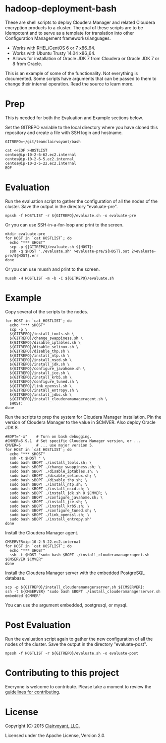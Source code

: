 # hadoop-deployment-bash

These are shell scripts to deploy Cloudera Manager and related Cloudera encryption products to a cluster.  The goal of these scripts are to be idempotent and to serve as a template for translation into other Configuration Management frameworks/languages.

* Works with RHEL/CentOS 6 or 7 x86_64.
* Works with Ubuntu Trusty 14.04 x86_64.
* Allows for installation of Oracle JDK 7 from Cloudera or Oracle JDK 7 or 8 from Oracle.

This is an example of some of the functionality.  Not everything is documented.  Some scripts have arguments that can be passed to them to change their internal operation.  Read the source to learn more.

# Prep

This is needed for both the Evaluation and Example sections below.

Set the GITREPO variable to the local directory where you have cloned this repository and create a file with SSH login and hostname.
```
GITREPO=~/git/teamclairvoyant/bash

cat <<EOF >HOSTLIST
centos@ip-10-2-6-62.ec2.internal
centos@ip-10-2-6-5.ec2.internal
centos@ip-10-2-5-22.ec2.internal
EOF
```

# Evaluation

Run the evaluation script to gather the configuration of all the nodes of the cluster.  Save the output in the directory "evaluate-pre".
```
mpssh -f HOSTLIST -r ${GITREPO}/evaluate.sh -o evaluate-pre
```

Or you can use SSH-in-a-for-loop and print to the screen.
```
mkdir evaluate-pre
for HOST in `cat HOSTLIST`; do
  echo "*** $HOST"
  scp -p ${GITREPO}/evaluate.sh ${HOST}:
  ssh -q $HOST './evaluate.sh' >evaluate-pre/${HOST}.out 2>evaluate-pre/${HOST}.err
done
```

Or you can use mussh and print to the screen.
```
mussh -H HOSTLIST -m -b -C ${GITREPO}/evaluate.sh
```

# Example

Copy several of the scripts to the nodes.
```
for HOST in `cat HOSTLIST`; do
  echo "*** $HOST"
  scp -p \
  ${GITREPO}/install_tools.sh \
  ${GITREPO}/change_swappiness.sh \
  ${GITREPO}/disable_iptables.sh \
  ${GITREPO}/disable_selinux.sh \
  ${GITREPO}/disable_thp.sh \
  ${GITREPO}/install_ntp.sh \
  ${GITREPO}/install_nscd.sh \
  ${GITREPO}/install_jdk.sh \
  ${GITREPO}/configure_javahome.sh \
  ${GITREPO}/install_jce.sh \
  ${GITREPO}/install_krb5.sh \
  ${GITREPO}/configure_tuned.sh \
  ${GITREPO}/link_openssl.sh \
  ${GITREPO}/install_entropy.sh \
  ${GITREPO}/install_jdbc.sh \
  ${GITREPO}/install_clouderamanageragent.sh \
  $HOST:
done
```

Run the scripts to prep the system for Cloudera Manager installation.  Pin the version of Cloudera Manager to the value in $CMVER.  Also deploy Oracle JDK 8.
```
#BOPT="-x"    # Turn on bash debugging.
#CMVER=5.9.1  # Set specific Cloudera Manager version, or ...
CMVER=5       # ... use major version 5.
for HOST in `cat HOSTLIST`; do
  echo "*** $HOST"
  ssh -t $HOST " \
  sudo bash $BOPT ./install_tools.sh; \
  sudo bash $BOPT ./change_swappiness.sh; \
  sudo bash $BOPT ./disable_iptables.sh; \
  sudo bash $BOPT ./disable_selinux.sh; \
  sudo bash $BOPT ./disable_thp.sh; \
  sudo bash $BOPT ./install_ntp.sh; \
  sudo bash $BOPT ./install_nscd.sh; \
  sudo bash $BOPT ./install_jdk.sh 8 $CMVER; \
  sudo bash $BOPT ./configure_javahome.sh; \
  sudo bash $BOPT ./install_jce.sh; \
  sudo bash $BOPT ./install_krb5.sh; \
  sudo bash $BOPT ./configure_tuned.sh; \
  sudo bash $BOPT ./link_openssl.sh; \
  sudo bash $BOPT ./install_entropy.sh"
done
```

Install the Cloudera Manager agent.
```
CMSERVER=ip-10-2-5-22.ec2.internal
for HOST in `cat HOSTLIST`; do
  echo "*** $HOST"
  ssh -t $HOST "sudo bash $BOPT ./install_clouderamanageragent.sh $CMSERVER $CMVER"
done
```

Install the Cloudera Manager server with the embedded PostgreSQL database.
```
scp -p ${GITREPO}/install_clouderamanagerserver.sh ${CMSERVER}:
ssh -t ${CMSERVER} "sudo bash $BOPT ./install_clouderamanagerserver.sh embedded $CMVER"
```
You can use the argument embedded, postgresql, or mysql.

# Post Evaluation

Run the evaluation script again to gather the new configuration of all the nodes of the cluster.  Save the output in the directory "evaluate-post".
```
mpssh -f HOSTLIST -r ${GITREPO}/evaluate.sh -o evaluate-post
```

# Contributing to this project

Everyone is welcome to contribute. Please take a moment to review the [guidelines for contributing](CONTRIBUTING.md).

# License

Copyright (C) 2015 [Clairvoyant, LLC.](http://clairvoyantsoft.com/)

Licensed under the Apache License, Version 2.0.
